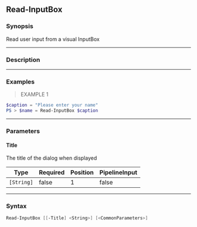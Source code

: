 Read-InputBox
-------------

### Synopsis
Read user input from a visual InputBox

---

### Description

---

### Examples
> EXAMPLE 1

```PowerShell
$caption = "Please enter your name"
PS > $name = Read-InputBox $caption
```

---

### Parameters
#### **Title**
The title of the dialog when displayed

|Type      |Required|Position|PipelineInput|
|----------|--------|--------|-------------|
|`[String]`|false   |1       |false        |

---

### Syntax
```PowerShell
Read-InputBox [[-Title] <String>] [<CommonParameters>]
```

